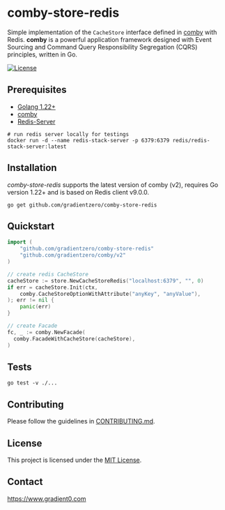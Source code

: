 # comby-store-redis

Simple implementation of the `CacheStore` interface defined in [comby](https://github.com/gradientzero/comby) with Redis. **comby** is a powerful application framework designed with Event Sourcing and Command Query Responsibility Segregation (CQRS) principles, written in Go.

[![License](https://img.shields.io/badge/license-MIT-blue)](LICENSE)

## Prerequisites

- [Golang 1.22+](https://go.dev/dl/)
- [comby](https://github.com/gradientzero/comby)
- [Redis-Server](https://redis.io/downloads/)

```shell
# run redis server locally for testings
docker run -d --name redis-stack-server -p 6379:6379 redis/redis-stack-server:latest
```

## Installation

*comby-store-redis* supports the latest version of comby (v2), requires Go version 1.22+ and is based on Redis client v9.0.0.

```shell
go get github.com/gradientzero/comby-store-redis
```

## Quickstart

```go
import (
	"github.com/gradientzero/comby-store-redis"
	"github.com/gradientzero/comby/v2"
)

// create redis CacheStore
cacheStore := store.NewCacheStoreRedis("localhost:6379", "", 0)
if err = cacheStore.Init(ctx,
    comby.CacheStoreOptionWithAttribute("anyKey", "anyValue"),
); err != nil {
    panic(err)
}

// create Facade
fc, _ := comby.NewFacade(
  comby.FacadeWithCacheStore(cacheStore),
)
```

## Tests

```shell
go test -v ./...
```

## Contributing
Please follow the guidelines in [CONTRIBUTING.md](./CONTRIBUTING.md).

## License
This project is licensed under the [MIT License](./LICENSE.md).

## Contact
https://www.gradient0.com
